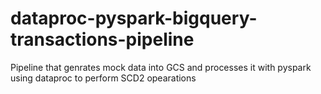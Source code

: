 # dataproc-pyspark-bigquery-transactions-pipeline
Pipeline that genrates mock data into GCS and processes it with pyspark using dataproc to perform SCD2 opearations
